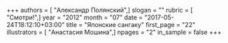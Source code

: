 +++
authors = [ "Александр Полянский",]
slogan = ""
rubric = [ "Смотри!",]
year = "2012"
month = "07"
date = "2017-05-24T18:12:10+03:00"
title = "Японские сангаку"
first_page = "22"
illustrators = [ "Анастасия Мошина",]
npages = "2"
in_sample = false
+++
